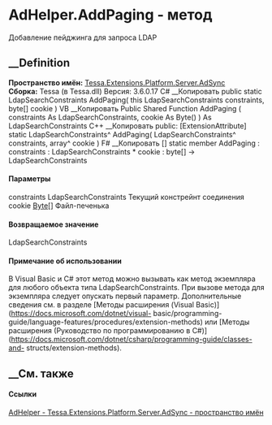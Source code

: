 # AdHelper.AddPaging - метод
Добавление пейджинга для запроса LDAP
## __Definition
 **Пространство имён:**
[Tessa.Extensions.Platform.Server.AdSync](N_Tessa_Extensions_Platform_Server_AdSync.htm)  
 **Сборка:** Tessa (в Tessa.dll) Версия: 3.6.0.17
C# __Копировать
     public static LdapSearchConstraints AddPaging(
    	this LdapSearchConstraints constraints,
    	byte[] cookie
    )
VB __Копировать
    <ExtensionAttribute>
    Public Shared Function AddPaging ( 
    	constraints As LdapSearchConstraints,
    	cookie As Byte()
    ) As LdapSearchConstraints
C++ __Копировать
     public:
    [ExtensionAttribute]
    static LdapSearchConstraints^ AddPaging(
    	LdapSearchConstraints^ constraints, 
    	array<unsigned char>^ cookie
    )
F# __Копировать
     [<ExtensionAttribute>]
    static member AddPaging : 
            constraints : LdapSearchConstraints * 
            cookie : byte[] -> LdapSearchConstraints 
#### Параметры
constraints LdapSearchConstraints
    Текущий констрейнт соединения
cookie [Byte](https://learn.microsoft.com/dotnet/api/system.byte)[]
    Файл-печенька
#### Возвращаемое значение
LdapSearchConstraints  
#### Примечание об использовании
В Visual Basic и C# этот метод можно вызывать как метод экземпляра для любого
объекта типа LdapSearchConstraints. При вызове метода для экземпляра следует
опускать первый параметр. Дополнительные сведения см. в разделе [Методы
расширения (Visual Basic)](https://docs.microsoft.com/dotnet/visual-
basic/programming-guide/language-features/procedures/extension-methods) или
[Методы расширения (Руководство по программированию в
C#)](https://docs.microsoft.com/dotnet/csharp/programming-guide/classes-and-
structs/extension-methods).
##  __См. также
#### Ссылки
[AdHelper - ](T_Tessa_Extensions_Platform_Server_AdSync_AdHelper.htm)
[Tessa.Extensions.Platform.Server.AdSync - пространство
имён](N_Tessa_Extensions_Platform_Server_AdSync.htm)
